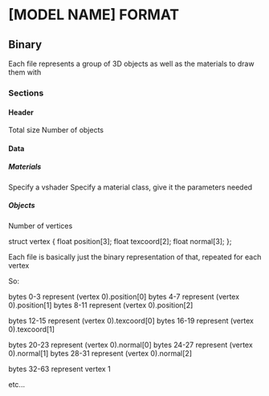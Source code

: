 # [MODEL NAME] FORMAT

## Binary

Each file represents a group of 3D objects as well as the materials to draw them with

### Sections

#### Header

Total size
Number of objects

#### Data

##### Materials

Specify a vshader
Specify a material class, give it the parameters needed


##### Objects

Number of vertices

struct vertex { float position[3]; float texcoord[2]; float normal[3]; };

Each file is basically just the binary representation of that, repeated for each vertex

So:

bytes 0-3 represent (vertex 0).position[0]
bytes 4-7 represent (vertex 0).position[1]
bytes 8-11 represent (vertex 0).position[2]

bytes 12-15 represent (vertex 0).texcoord[0]
bytes 16-19 represent (vertex 0).texcoord[1]

bytes 20-23 represent (vertex 0).normal[0]
bytes 24-27 represent (vertex 0).normal[1]
bytes 28-31 represent (vertex 0).normal[2]

bytes 32-63 represent vertex 1

etc...
